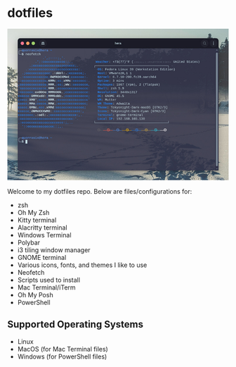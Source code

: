 # dotfiles

![Screenshot of my terminal](https://github.com/lmohesky/dotfiles/blob/main/screenshots/terminal-1.jpg)

Welcome to my dotfiles repo. Below are files/configurations for:

- zsh
- Oh My Zsh
- Kitty terminal
- Alacritty terminal
- Windows Terminal
- Polybar
- i3 tiling window manager
- GNOME terminal
- Various icons, fonts, and themes I like to use
- Neofetch
- Scripts used to install
- Mac Terminal/iTerm
- Oh My Posh
- PowerShell

## Supported Operating Systems
* Linux
* MacOS (for Mac Terminal files)
* Windows (for PowerShell files)
